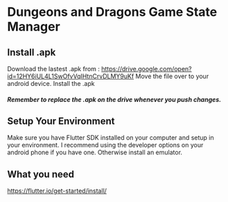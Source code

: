 # Dungeons and Dragons Game State Manager

## Install .apk
Download the lastest .apk from : https://drive.google.com/open?id=12HY6iUL4L1SwOfvVqIHtnCrvDLMY9uKf
Move the file over to your android device.
Install the .apk

##### Remember to replace the .apk on the drive whenever you push changes.

## Setup Your Environment
Make sure you have Flutter SDK installed on your computer and setup in your environment.
I recommend using the developer options on your android phone if you have one.
Otherwise install an emulator.


## What you need 
https://flutter.io/get-started/install/
